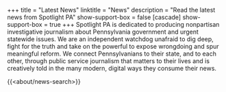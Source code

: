 +++
title = "Latest News"
linktitle = "News"
description = "Read the latest news from Spotlight PA"
show-support-box = false
[cascade]
show-support-box = true
+++
Spotlight PA is dedicated to producing non­partisan investigative journalism about Pennsylvania government and urgent statewide issues. We are an independent watchdog unafraid to dig deep, fight for the truth and take on the powerful to expose wrongdoing and spur meaningful reform. We connect Pennsylvanians to their state, and to each other, through public service journalism that matters to their lives and is creatively told in the many modern, digital ways they consume their news.

{{<about/news-search>}}
